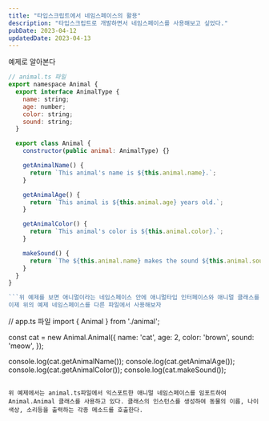 ```yaml
---
title: "타입스크립트에서 네임스페이스의 활용"
description: "타입스크립트로 개발하면서 네임스페이스를 사용해보고 싶었다."
pubDate: 2023-04-12
updatedDate: 2023-04-13
---
```


예제로 알아본다
```javascript
// animal.ts 파일
export namespace Animal {
  export interface AnimalType {
    name: string;
    age: number;
    color: string;
    sound: string;
  }

  export class Animal {
    constructor(public animal: AnimalType) {}

    getAnimalName() {
      return `This animal's name is ${this.animal.name}.`;
    }

    getAnimalAge() {
      return `This animal is ${this.animal.age} years old.`;
    }

    getAnimalColor() {
      return `This animal's color is ${this.animal.color}.`;
    }

    makeSound() {
      return `The ${this.animal.name} makes the sound ${this.animal.sound}.`;
    }
  }
}

```위 예제를 보면 애니멀이라는 네임스페이스 안에 애니멀타입 인터페이스와 애니멀 클래스를 정의하고 있다. 애니멀 클래스는 애니멀타입 인터페이스를 인자로 받아 생성자에서 초기화 되고, 동물의 이름,, 나이 색상 , 소리등을 출력하는 각종 메소드를 구현한다.
이제 위의 예제 네임스페이스를 다른 파일에서 사용해보자
```
// app.ts 파일
import { Animal } from './animal';

const cat = new Animal.Animal({
  name: 'cat',
  age: 2,
  color: 'brown',
  sound: 'meow',
});

console.log(cat.getAnimalName());
console.log(cat.getAnimalAge());
console.log(cat.getAnimalColor());
console.log(cat.makeSound());

```

위 예제에서는 animal.ts파일에서 익스포트한 애니멀 네임스페이스를 임포트하여 Animal.Animal 클래스를 사용하고 있다. 클래스의 인스턴스를 생성하여 동물의 이름, 나이 색상, 소리등을 출력하는 각종 메소드를 호출한다.